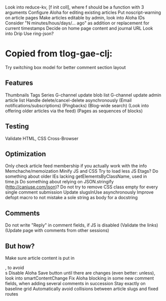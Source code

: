 Look into reduce-kv, [f init coll], where f should be a function with 3 arguments
Configure Aloha for editing existing articles
Put noscript-warning on article pages
Make articles editable by admin, look into Aloha IDs
Consider "N minutes/hous/days/... ago" as addition or replacement for current timestamps
Decide on home page content and journal URL
Look into Drip
Use ring-json?

# Copied from tlog-gae-clj:

Try switching box model for better comment section layout


## Features

Thumbnails
Tags
Series
G-channel update blob list
G-channel update admin article list
Handle delete/cancel-delete asynchronously
(Email notifications/subscriptions)
(Pingbacks)
(Blog-wide search)
(Look into offering older articles via the feed)
(Pages as sequences of blocks)


## Testing

Validate HTML, CSS
Cross-Browser


## Optimization

Only check article feed membership if you actually work with the info
Memchache/memoization
Minify JS and CSS
Try to load less JS
Etags?
Do something about older IEs lacking getElementsByClassName, used in time.js
Do something about relying on JSON.stringify (http://caniuse.com/json)?
Do not try to remove CSS class empty for every single comment submission
Update slugsInUse asynchronously
Improve defopt macro to not mistake a sole string as body for a docstring


## Comments

Do not write "Reply" in comment fields, if JS is disabled
(Validate the links)
(Update page with comments from other sessions)


## But how?

Make sure article content is put in <p>, to avoid <br>s
Disable Aloha Save button until there are changes (even better: unless), look into smartContentChange
Fix Aloha blocking in some new comment fields, when adding several comments in succession
Stay exactly on baseline grid
Automatically avoid collisions between article slugs and fixed routes
